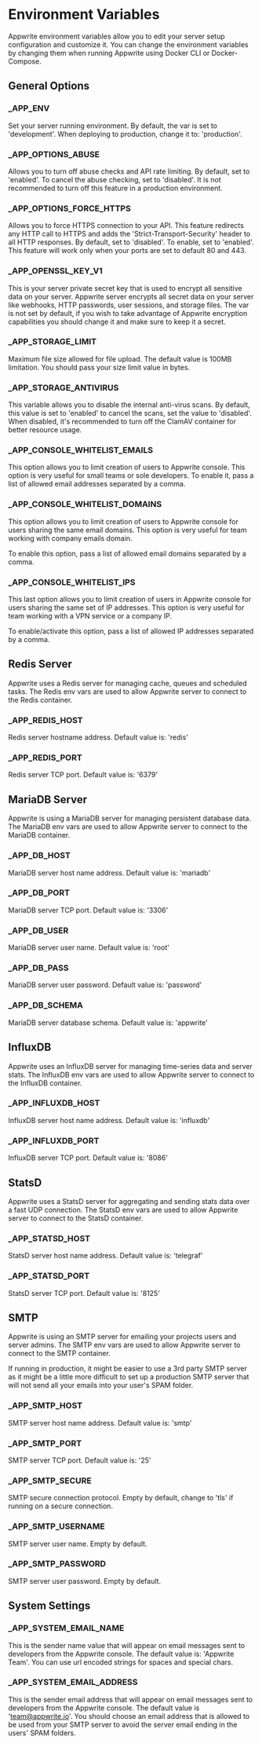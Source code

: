 # Environment Variables

Appwrite environment variables allow you to edit your server setup configuration and customize it. You can change the environment variables by changing them when running Appwrite using Docker CLI or Docker-Compose.

## General Options

### _APP_ENV

Set your server running environment. By default, the var is set to 'development'. When deploying to production, change it to: 'production'.

### _APP_OPTIONS_ABUSE

Allows you to turn off abuse checks and API rate limiting. By default, set to 'enabled'. To cancel the abuse checking, set to 'disabled'. It is not recommended to turn off this feature in a production environment.

### _APP_OPTIONS_FORCE_HTTPS

Allows you to force HTTPS connection to your API. This feature redirects any HTTP call to HTTPS and adds the 'Strict-Transport-Security' header to all HTTP responses. By default, set to 'disabled'. To enable, set to 'enabled'. This feature will work only when your ports are set to default 80 and 443.

### _APP_OPENSSL_KEY_V1

This is your server private secret key that is used to encrypt all sensitive data on your server. Appwrite server encrypts all secret data on your server like webhooks, HTTP passwords, user sessions, and storage files. The var is not set by default, if you wish to take advantage of Appwrite encryption capabilities you should change it and make sure to keep it a secret.

### _APP_STORAGE_LIMIT

Maximum file size allowed for file upload. The default value is 100MB limitation. You should pass your size limit value in bytes.

### _APP_STORAGE_ANTIVIRUS

This variable allows you to disable the internal anti-virus scans. By default, this value is set to 'enabled' to cancel the scans, set the value to 'disabled'. When disabled, it's recommended to turn off the ClamAV container for better resource usage.

### _APP_CONSOLE_WHITELIST_EMAILS

This option allows you to limit creation of users to Appwrite console. This option is very useful for small teams or sole developers. To enable it, pass a list of allowed email addresses separated by a comma.

### _APP_CONSOLE_WHITELIST_DOMAINS

This option allows you to limit creation of users to Appwrite console for users sharing the same email domains. This option is very useful for team working with company emails domain.

To enable this option, pass a list of allowed email domains separated by a comma.

### _APP_CONSOLE_WHITELIST_IPS

This last option allows you to limit creation of users in Appwrite console for users sharing the same set of IP addresses. This option is very useful for team working with a VPN service or a company IP.

To enable/activate this option, pass a list of allowed IP addresses separated by a comma.

## Redis Server

Appwrite uses a Redis server for managing cache, queues and scheduled tasks. The Redis env vars are used to allow Appwrite server to connect to the Redis container.

### _APP_REDIS_HOST

Redis server hostname address. Default value is: 'redis'

### _APP_REDIS_PORT

Redis server TCP port. Default value is: '6379'

## MariaDB Server

Appwrite is using a MariaDB server for managing persistent database data. The MariaDB env vars are used to allow Appwrite server to connect to the MariaDB container.

### _APP_DB_HOST

MariaDB server host name address. Default value is: 'mariadb'

### _APP_DB_PORT

MariaDB server TCP port. Default value is: '3306'

### _APP_DB_USER

MariaDB server user name. Default value is: 'root'

### _APP_DB_PASS

MariaDB server user password. Default value is: 'password'

### _APP_DB_SCHEMA

MariaDB server database schema. Default value is: 'appwrite'

## InfluxDB

Appwrite uses an InfluxDB server for managing time-series data and server stats. The InfluxDB env vars are used to allow Appwrite server to connect to the InfluxDB container.

### _APP_INFLUXDB_HOST

InfluxDB server host name address. Default value is: 'influxdb'

### _APP_INFLUXDB_PORT

InfluxDB server TCP port. Default value is: '8086'

## StatsD

Appwrite uses a StatsD server for aggregating and sending stats data over a fast UDP connection. The StatsD env vars are used to allow Appwrite server to connect to the StatsD container.

### _APP_STATSD_HOST

StatsD server host name address. Default value is: 'telegraf'

### _APP_STATSD_PORT

StatsD server TCP port. Default value is: '8125'

## SMTP

Appwrite is using an SMTP server for emailing your projects users and server admins. The SMTP env vars are used to allow Appwrite server to connect to the SMTP container.

If running in production, it might be easier to use a 3rd party SMTP server as it might be a little more difficult to set up a production SMTP server that will not send all your emails into your user's SPAM folder.

### _APP_SMTP_HOST

SMTP server host name address. Default value is: 'smtp'

### _APP_SMTP_PORT

SMTP server TCP port. Default value is: '25'

### _APP_SMTP_SECURE

SMTP secure connection protocol. Empty by default, change to 'tls' if running on a secure connection.

### _APP_SMTP_USERNAME

SMTP server user name. Empty by default.

### _APP_SMTP_PASSWORD

SMTP server user password. Empty by default.

## System Settings

### _APP_SYSTEM_EMAIL_NAME

This is the sender name value that will appear on email messages sent to developers from the Appwrite console. The default value is: 'Appwrite Team'. You can use url encoded strings for spaces and special chars.

### _APP_SYSTEM_EMAIL_ADDRESS

This is the sender email address that will appear on email messages sent to developers from the Appwrite console. The default value is 'team@appwrite.io'. You should choose an email address that is allowed to be used from your SMTP server to avoid the server email ending in the users' SPAM folders.
